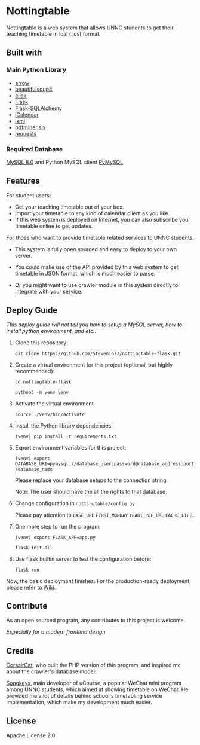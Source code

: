 # Nottingtable
Nottingtable is a web system that allows UNNC students to 
get their teaching timetable in ical (.ics) format.

## Built with
### Main Python Library 
  - [arrow](https://github.com/arrow-py/arrow)
  - [beautifulsoup4](https://www.crummy.com/software/BeautifulSoup/)
  - [click](https://github.com/pallets/click)
  - [Flask](https://github.com/pallets/flask/)
  - [Flask-SQLAlchemy](https://github.com/pallets/flask-sqlalchemy)
  - [iCalendar](https://github.com/collective/icalendar)
  - [lxml](https://github.com/lxml/lxml)
  - [pdfminer.six](https://github.com/pdfminer/pdfminer.six)
  - [requests](https://github.com/psf/requests)
### Required Database
[MySQL 8.0](https://dev.mysql.com/downloads/) and Python MySQL client [PyMySQL](https://github.com/PyMySQL/PyMySQL).

## Features
For student users:
  - Get your teaching timetable out of your box.
  - Import your timetable to any kind of calendar client as you like.
  - If this web system is deployed on Internet, you can also subscribe 
your timetable online to get updates.

For those who want to provide timetable related services to UNNC students:
  - This system is fully open sourced and easy to deploy to your own server.

  - You could make use of the API provided by this web system to get timetable
in JSON format, which is much easier to parse.

  - Or you might want to use crawler module in this system directly to integrate with your service.

## Deploy Guide
*This deploy guide will not tell you how to setup a MySQL server, 
how to install python environment, and etc..*
1. Clone this repository:

   `git clone https://github.com/Steven1677/nottingtable-flask.git`
   
2. Create a virtual environment for this project (optional, but highly recommended):
    
   `cd nottingtable-flask`
    
   `python3 -m venv venv`

3. Activate the virtual environment
    
   `source ./venv/bin/activate`

4. Install the Python library dependencies:

   `(venv) pip install -r requirements.txt`

5. Export environment variables for this project:

   `(venv) export DATABASE_URI=pymysql://database_user:password@database_address:port/database_name`
    
    Please replace your database setups to the connection string.
    
    Note: The user should have the all the rights to that database.

6. Change configuration in `nottingtable/config.py`
    
    Please pay attention to `BASE_URL` `FIRST_MONDAY` `YEAR1_PDF_URL` `CACHE_LIFE`.
    
7. One more step to run the program:

   `(venv) export FLASK_APP=app.py`
    
   `flask init-all`
    
8. Use flask builtin server to test the configuration before:

    `flask run`

Now, the basic deployment finishes. For the production-ready
deployment, please refer to [Wiki](https://github.com/Steven1677/nottingtable-flask/wiki/Deploy-for-Production).

## Contribute
As an open sourced program, any contributes to this project is welcome.

*Especially for a modern frontend design*

## Credits
[CorsairCat](https://github.com/CorsairCat), who built the PHP version of this program,
and inspired me about the crawler's database model.

[Songkeys](https://github.com/Songkeys), main developer of uCourse, a popular
WeChat mini program among UNNC students, which aimed at showing timetable on WeChat.
He provided me a lot of details behind school's timetabling service implementation,
which make my development much easier.

## License
Apache License 2.0